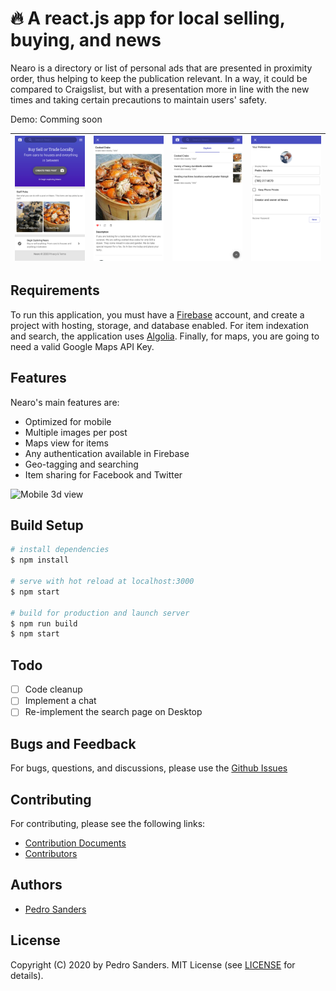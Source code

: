 # 🔥 A react.js app for local selling, buying, and news

Nearo is a directory or list of personal ads that are presented in proximity order, thus helping to keep the publication relevant. In a way, it could be compared to Craigslist, but with a presentation more in line with the new times and taking certain precautions to maintain users' safety.

Demo: Comming soon

| ![img-1](public/images/mobile_landing.png '1') | ![img-2](public/images/mobile_item.png '2') | ![img-3](public/images/mobile_explore.png '3') | ![img-4](public/images/mobile_profile.png '4')
| :-------------------------: | :-------------------------: | :-------------------------: | :-------------------------: |

## Requirements

To run this application, you must have a [Firebase](https://firebase.google.com/) account, and create a project with hosting, storage, and database enabled. For item indexation and search, the application uses [Algolia](algolia.com). Finally, for maps, you are going to need a valid Google Maps API Key.

## Features

Nearo's main features are:

- Optimized for mobile
- Multiple images per post
- Maps view for items
- Any authentication available in Firebase
- Geo-tagging and searching
- Item sharing for Facebook and Twitter

<img src="https://github.com/psanders/nearo/blob/master/public/images/mobile_item_view.gif" width="200" alt="Mobile 3d view"/>

## Build Setup

``` bash
# install dependencies
$ npm install

# serve with hot reload at localhost:3000
$ npm start

# build for production and launch server
$ npm run build
$ npm start
```

## Todo

- [ ] Code cleanup
- [ ] Implement a chat
- [ ] Re-implement the search page on Desktop

## Bugs and Feedback

For bugs, questions, and discussions, please use the [Github Issues](https://github.com/psanders/nearo/issues)

## Contributing

For contributing, please see the following links:

 - [Contribution Documents](https://github.com/psanders/nearo/master/CONTRIBUTING.md)
 - [Contributors](https://github.com/psanders/nearo/contributors)

## Authors
 - [Pedro Sanders](https://github.com/psanders)

## License
Copyright (C) 2020 by Pedro Sanders. MIT License (see [LICENSE](https://github.com/psanders/nearo/blob/master/LICENSE) for details).
